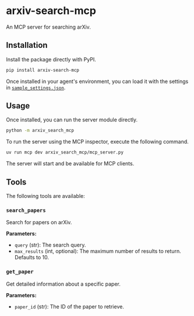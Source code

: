 # arxiv-search-mcp

An MCP server for searching arXiv.

## Installation

Install the package directly with PyPI.

```bash
pip install arxiv-search-mcp
```

Once installed in your agent's environment, you can load it with the settings in
[`sample_settings.json`](./sample_settings.json).

## Usage

Once installed, you can run the server module directly.

```bash
python -m arxiv_search_mcp
```

To run the server using the MCP inspector, execute the following command.

```bash
uv run mcp dev arxiv_search_mcp/mcp_server.py
```

The server will start and be available for MCP clients.

## Tools

The following tools are available:

### `search_papers`

Search for papers on arXiv.

**Parameters:**

*   `query` (str): The search query.
*   `max_results` (int, optional): The maximum number of results to return. Defaults to 10.

### `get_paper`

Get detailed information about a specific paper.

**Parameters:**

*   `paper_id` (str): The ID of the paper to retrieve.

